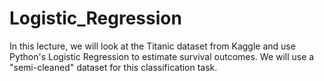 # Logistic_Regression
In this lecture, we will look at the Titanic dataset from Kaggle and use Python's Logistic Regression to estimate survival outcomes. We will use a "semi-cleaned" dataset for this classification task.
